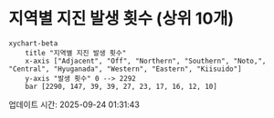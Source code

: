 # 지역별 지진 발생 횟수 (상위 10개)

```mermaid
xychart-beta
    title "지역별 지진 발생 횟수"
    x-axis ["Adjacent", "Off", "Northern", "Southern", "Noto,", "Central", "Hyuganada", "Western", "Eastern", "Kiisuido"]
    y-axis "발생 횟수" 0 --> 2292
    bar [2290, 147, 39, 39, 27, 23, 17, 16, 12, 10]
```

업데이트 시간: 2025-09-24 01:31:43
